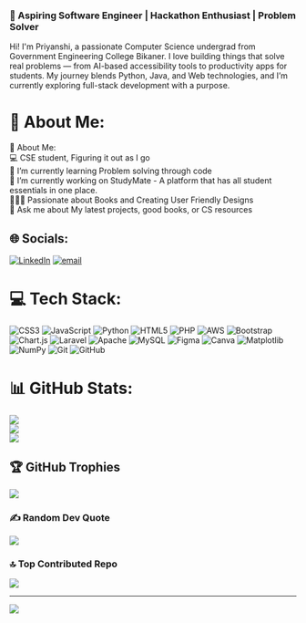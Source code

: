 <h3><b>🚀 Aspiring Software Engineer | Hackathon Enthusiast | Problem Solver</b></h3>

<p>Hi! I'm Priyanshi, a passionate Computer Science undergrad from Government Engineering College Bikaner. I love building things that solve real problems — from AI-based accessibility tools to productivity apps for students. My journey blends Python, Java, and Web technologies, and I’m currently exploring full-stack development with a purpose.</p>

# 💫 About Me:
💫 About Me:<br>💻 CSE student, Figuring it out as I go<br>🌱 I’m currently learning Problem solving through code<br>🔭 I’m currently working on StudyMate - A platform that has all student essentials in one place.<br>🦹🏻‍♀️ Passionate about Books and Creating User Friendly Designs<br>💬 Ask me about My latest projects, good books, or CS resources

## 🌐 Socials:
[![LinkedIn](https://img.shields.io/badge/LinkedIn-%230077B5.svg?logo=linkedin&logoColor=white)](https://linkedin.com/in/www.linkedin.com/in/priyanshi-rathore-11b072217) [![email](https://img.shields.io/badge/Email-D14836?logo=gmail&logoColor=white)](mailto:priyanshirathore57@gmail.com) 

# 💻 Tech Stack:
![CSS3](https://img.shields.io/badge/css3-%231572B6.svg?style=for-the-badge&logo=css3&logoColor=white) ![JavaScript](https://img.shields.io/badge/javascript-%23323330.svg?style=for-the-badge&logo=javascript&logoColor=%23F7DF1E) ![Python](https://img.shields.io/badge/python-3670A0?style=for-the-badge&logo=python&logoColor=ffdd54) ![HTML5](https://img.shields.io/badge/html5-%23E34F26.svg?style=for-the-badge&logo=html5&logoColor=white) ![PHP](https://img.shields.io/badge/php-%23777BB4.svg?style=for-the-badge&logo=php&logoColor=white) ![AWS](https://img.shields.io/badge/AWS-%23FF9900.svg?style=for-the-badge&logo=amazon-aws&logoColor=white) ![Bootstrap](https://img.shields.io/badge/bootstrap-%238511FA.svg?style=for-the-badge&logo=bootstrap&logoColor=white) ![Chart.js](https://img.shields.io/badge/chart.js-F5788D.svg?style=for-the-badge&logo=chart.js&logoColor=white) ![Laravel](https://img.shields.io/badge/laravel-%23FF2D20.svg?style=for-the-badge&logo=laravel&logoColor=white) ![Apache](https://img.shields.io/badge/apache-%23D42029.svg?style=for-the-badge&logo=apache&logoColor=white) ![MySQL](https://img.shields.io/badge/mysql-4479A1.svg?style=for-the-badge&logo=mysql&logoColor=white) ![Figma](https://img.shields.io/badge/figma-%23F24E1E.svg?style=for-the-badge&logo=figma&logoColor=white) ![Canva](https://img.shields.io/badge/Canva-%2300C4CC.svg?style=for-the-badge&logo=Canva&logoColor=white) ![Matplotlib](https://img.shields.io/badge/Matplotlib-%23ffffff.svg?style=for-the-badge&logo=Matplotlib&logoColor=black) ![NumPy](https://img.shields.io/badge/numpy-%23013243.svg?style=for-the-badge&logo=numpy&logoColor=white) ![Git](https://img.shields.io/badge/git-%23F05033.svg?style=for-the-badge&logo=git&logoColor=white) ![GitHub](https://img.shields.io/badge/github-%23121011.svg?style=for-the-badge&logo=github&logoColor=white)
# 📊 GitHub Stats:
![](https://github-readme-stats.vercel.app/api?username=priyanshiii7&theme=dark&hide_border=false&include_all_commits=true&count_private=false)<br/>
![](https://nirzak-streak-stats.vercel.app/?user=priyanshiii7&theme=dark&hide_border=false)<br/>
![](https://github-readme-stats.vercel.app/api/top-langs/?username=priyanshiii7&theme=dark&hide_border=false&include_all_commits=true&count_private=false&layout=compact)

## 🏆 GitHub Trophies
![](https://github-profile-trophy.vercel.app/?username=priyanshiii7&theme=radical&no-frame=false&no-bg=false&margin-w=4)

### ✍️ Random Dev Quote
![](https://quotes-github-readme.vercel.app/api?type=horizontal&theme=radical)

### 🔝 Top Contributed Repo
![](https://github-contributor-stats.vercel.app/api?username=priyanshiii7&limit=5&theme=dark&combine_all_yearly_contributions=true)

---
[![](https://visitcount.itsvg.in/api?id=priyanshiii7&icon=0&color=0)](https://visitcount.itsvg.in)

<!-- Proudly created with GPRM ( https://gprm.itsvg.in ) -->
